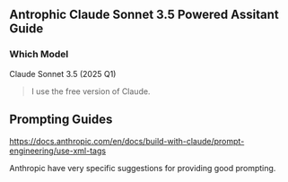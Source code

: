## Antrophic Claude Sonnet 3.5 Powered Assitant Guide

### Which Model

Claude Sonnet 3.5 (2025 Q1)

> I use the free version of Claude.

## Prompting Guides

https://docs.anthropic.com/en/docs/build-with-claude/prompt-engineering/use-xml-tags

Anthropic have very specific suggestions for providing good prompting.

